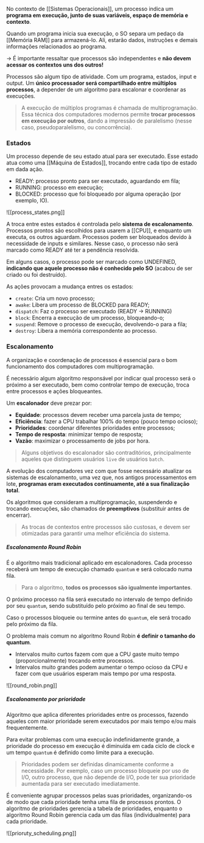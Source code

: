 No contexto de [[Sistemas Operacionais]], um processo indica um **programa em execução, junto de suas variáveis, espaço de memória e contexto**.

Quando um programa inicia sua execução, o SO separa um pedaço da [[Memória RAM]] para armazená-lo. Ali, estarão dados, instruções e demais informações relacionados ao programa.

→ É importante ressaltar que processos são independentes e **não devem acessar os contextos uns dos outros!**

Processos são algum tipo de atividade. Com um programa, estados, input e output.
Um **único processador será compartilhado entre múltiplos processos**, a depender de um algoritmo para escalonar e coordenar as execuções.

> A execução de múltiplos programas é chamada de multiprogramação.
> Essa técnica dos computadores modernos permite **trocar processos em execução por outros**, dando a impressão de paralelismo (nesse caso, pseudoparalelismo, ou concorrência).

### Estados
Um processo depende de seu estado atual para ser executado.
Esse estado atua como uma [[Máquina de Estados]], trocando entre cada tipo de estado em dada ação.

- READY: processo pronto para ser executado, aguardando em fila;
- RUNNING: processo em execução;
- BLOCKED: processo que foi bloqueado por alguma operação (por exemplo, IO).

![[process_states.png]]

A troca entre estes estados é controlada pelo **sistema de escalonamento**.
Processos prontos são escolhidos para usarem a [[CPU]], e enquanto um executa, os outros aguardam.
Processos podem ser bloqueados devido à necessidade de inputs e similares. Nesse caso, o processo não será marcado como READY até ter a pendência resolvida.

Em alguns casos, o processo pode ser marcado como UNDEFINED, **indicando que aquele processo não é conhecido pelo SO** (acabou de ser criado ou foi destruído).

As ações provocam a mudança entres os estados:
- `create`: Cria um novo processo;
- `awake`: Libera um processo de BLOCKED para READY;
- `dispatch`: Faz o processo ser executado (READY → RUNNING)
- `block`: Encerra a execução de um processo, bloqueando-o;
- `suspend`: Remove o processo de execução, devolvendo-o para a fila;
- `destroy`: Libera a memória correspondente ao processo.

### Escalonamento
A organização e coordenação de processos é essencial para o bom funcionamento dos computadores com multiprogramação.

É necessário algum algoritmo responsável por indicar qual processo será o próximo a ser executado, bem como controlar tempo de execução, troca entre processos e ações bloqueantes.

Um **escalonador** deve prezar por:
- **Equidade**: processos devem receber uma parcela justa de tempo;
- **Eficiência**: fazer a CPU trabalhar 100% do tempo (pouco tempo ocioso);
- **Prioridades**: coordenar diferentes prioridades entre processos;
- **Tempo de resposta**: minimizar tempo de resposta;
- **Vazão**: maximizar o processamento de jobs por hora.

> Alguns objetivos do escalonador são contraditórios, principalmente aqueles que distinguem usuários `live` de usuários `batch`.

A evolução dos computadores vez com que fosse necessário atualizar os sistemas de escalonamento, uma vez que, nos antigos processamentos em lote, **programas eram executados continuamente, até a sua finalização total**.

Os algoritmos que consideram a multiprogramação, suspendendo e trocando execuções, são chamados de **preemptivos** (substituir antes de encerrar).

>As trocas de contextos entre processos são custosas, e devem ser otimizadas para garantir uma melhor eficiência do sistema.

##### Escalonamento Round Robin
É o algoritmo mais tradicional aplicado em escalonadores. Cada processo receberá um tempo de execução chamado `quantum` e será colocado numa fila.

> Para o algoritmo, **todos os processos são igualmente importantes**.

O próximo processo na fila será executado no intervalo de tempo definido por seu `quantum`, sendo substituído pelo próximo ao final de seu tempo.

Caso o processos bloqueie ou termine antes do `quantum`, ele será trocado pelo próximo da fila.

O problema mais comum no algoritmo Round Robin **é definir o tamanho do quantum**.
- Intervalos muito curtos fazem com que a CPU gaste muito tempo (proporcionalmente) trocando entre processos.
- Intervalos muito grandes podem aumentar o tempo ocioso da CPU e fazer com que usuários esperam mais tempo por uma resposta.

![[round_robin.png]]

##### Escalonamento por prioridade
Algoritmo que aplica diferentes prioridades entre os processos, fazendo aqueles com maior prioridade serem executados por mais tempo e/ou mais frequentemente.

Para evitar problemas com uma execução indefinidamente grande, a prioridade do processo em execução é diminuída em cada ciclo de clock e um tempo `quantum` é definido como limite para a execução.

> Prioridades podem ser definidas dinamicamente conforme a necessidade.
> Por exemplo, caso um processo bloqueie por uso de I/O, outro processo, que não depende de I/O,  pode ter sua prioridade aumentada para ser executado imediatamente.

É conveniente agrupar processos pelas suas prioridades, organizando-os de modo que cada prioridade tenha uma fila de processos prontos.
O algoritmo de prioridades gerencia a tabela de prioridades, enquanto o algoritmo Round Robin gerencia cada um das filas (individualmente) para cada prioridade.

![[prioruty_scheduling.png]]